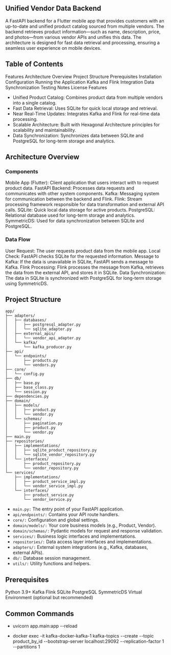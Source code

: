 ## Unified Vendor Data Backend
A FastAPI backend for a Flutter mobile app that provides customers with an up-to-date and unified product catalog sourced from multiple vendors. The backend retrieves product information—such as name, description, price, and photos—from various vendor APIs and unifies this data. The architecture is designed for fast data retrieval and processing, ensuring a seamless user experience on mobile devices.

## Table of Contents
Features
Architecture Overview
Project Structure
Prerequisites
Installation
Configuration
Running the Application
Kafka and Flink Integration
Data Synchronization
Testing
Notes
License
Features

- Unified Product Catalog: Combines product data from multiple vendors into a single catalog.
- Fast Data Retrieval: Uses SQLite for quick local storage and retrieval.
- Near Real-Time Updates: Integrates Kafka and Flink for real-time data processing.
- Scalable Architecture: Built with Hexagonal Architecture principles for scalability and maintainability.
- Data Synchronization: Synchronizes data between SQLite and PostgreSQL for long-term storage and analytics.

## Architecture Overview

### Components
Mobile App (Flutter): Client application that users interact with to request product data.
FastAPI Backend: Processes data requests and communicates with other system components.
Kafka: Messaging system for communication between the backend and Flink.
Flink: Stream processing framework responsible for data transformation and external API calls.
SQLite: Quick local data storage for active products.
PostgreSQL: Relational database used for long-term storage and analytics.
SymmetricDS: Used for data synchronization between SQLite and PostgreSQL.

### Data Flow

User Request: The user requests product data from the mobile app.
Local Check: FastAPI checks SQLite for the requested information.
Message to Kafka: If the data is unavailable in SQLite, FastAPI sends a message to Kafka.
Flink Processing: Flink processes the message from Kafka, retrieves the data from the external API, and stores it in SQLite.
Data Synchronization: The data in SQLite is synchronized with PostgreSQL for long-term storage using SymmetricDS.



## Project Structure
```
app/
├── adapters/
│   ├── databases/
│   │   ├── postgresql_adapter.py
│   │   └── sqlite_adapter.py
│   ├── external_apis/
│   │   └── vendor_api_adapter.py
│   └── kafka/
│       └── kafka_producer.py
├── api/
│   └── endpoints/
│       ├── products.py
│       └── vendors.py
├── core/
│   └── config.py
├── db/
│   ├── base.py
│   ├── base_class.py
│   └── session.py
├── dependencies.py
├── domain/
│   ├── models/
│   │   ├── product.py
│   │   └── vendor.py
│   └── schemas/
│       ├── pagination.py
│       ├── product.py
│       └── vendor.py
├── main.py
├── repositories/
│   ├── implementations/
│   │   ├── sqlite_product_repository.py
│   │   └── sqlite_vendor_repository.py
│   └── interfaces/
│       ├── product_repository.py
│       └── vendor_repository.py
└── services/
    ├── implementations/
    │   ├── product_service_impl.py
    │   └── vendor_service_impl.py
    └── interfaces/
        ├── product_service.py
        └── vendor_service.py
```

- `main.py:` The entry point of your FastAPI application.
- `api/endpoints/:` Contains your API route handlers.
- `core/:` Configuration and global settings.
- `domain/models/:` Your core business models (e.g., Product, Vendor).
- `domain/schemas/:` Pydantic models for request and response validation.
- `services/:` Business logic interfaces and implementations.
- `repositories/:` Data access layer interfaces and implementations.
- `adapters/:` External system integrations (e.g., Kafka, databases, external APIs).
- `db/:` Database session management.
- `utils/:` Utility functions and helpers.


## Prerequisites
Python 3.9+
Kafka
Flink
SQLite
PostgreSQL
SymmetricDS
Virtual Environment (optional but recommended)


## Common Commands
- uvicorn app.main:app --reload

- docker exec -it kafka-docker-kafka-1 kafka-topics --create --topic product_by_id --bootstrap-server localhost:29092 --replication-factor 1 --partitions 1

